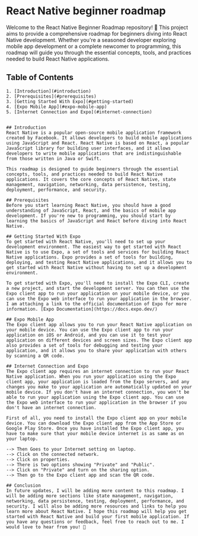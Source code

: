 # React Native beginner roadmap

Welcome to the React Native Beginner Roadmap repository! 🚀 This project aims to provide a comprehensive roadmap for beginners diving into React Native development. Whether you're a seasoned developer exploring mobile app development or a complete newcomer to programming, this roadmap will guide you through the essential concepts, tools, and practices needed to build React Native applications.

## Table of Contents

    1. [Introduction](#introduction)
    2. [Prerequisites](#prerequisites)
    3. [Getting Started With Expo](#getting-started)
    4. [Expo Mobile App](#expo-mobile-app)
    5. [Internet Connection and Expo](#internet-connection)


    ## Introduction
    React Native is a popular open-source mobile application framework created by Facebook. It allows developers to build mobile applications using JavaScript and React. React Native is based on React, a popular JavaScript library for building user interfaces, and it allows developers to write mobile applications that are indistinguishable from those written in Java or Swift.

    This roadmap is designed to guide beginners through the essential concepts, tools, and practices needed to build React Native applications. It covers the core concepts of React Native, state management, navigation, networking, data persistence, testing, deployment, performance, and security.

    ## Prerequisites
    Before you start learning React Native, you should have a good understanding of JavaScript, React, and the basics of mobile app development. If you're new to programming, you should start by learning the basics of JavaScript and React before diving into React Native.

    ## Getting Started With Expo
    To get started with React Native, you'll need to set up your development environment. The easiest way to get started with React Native is to use Expo, a set of tools and services for building React Native applications. Expo provides a set of tools for building, deploying, and testing React Native applications, and it allows you to get started with React Native without having to set up a development environment.

    To get started with Expo, you'll need to install the Expo CLI, create a new project, and start the development server. You can then use the Expo client app to run your application on your mobile device, or you can use the Expo web interface to run your application in the browser. I am attaching a link to the official documentation of Expo for more information. [Expo Documentation](https://docs.expo.dev/)

    ## Expo Mobile App
    The Expo client app allows you to run your React Native application on your mobile device. You can use the Expo client app to run your application on iOS or Android, and you can use it to test your application on different devices and screen sizes. The Expo client app also provides a set of tools for debugging and testing your application, and it allows you to share your application with others by scanning a QR code.

    ## Internet Connection and Expo
    The Expo client app requires an internet connection to run your React Native application. When you run your application using the Expo client app, your application is loaded from the Expo servers, and any changes you make to your application are automatically updated on your mobile device. If you don't have an internet connection, you won't be able to run your application using the Expo client app. You can use the Expo web interface to run your application in the browser if you don't have an internet connection.

    First of all, you need to install the Expo client app on your mobile device. You can download the Expo client app from the App Store or Google Play Store. Once you have installed the Expo client app, you have to make sure that your mobile device internet is as same as on your laptop.

    --> Then Goes to your Internet setting on laptop.
    --> Click on the connected network.
    --> Click on properties.
    --> There is two options showing "Private" and "Public".
    --> Click on "Private" and turn on the sharing option.
    --> Then go to the Expo client app and scan the QR code.

    ## Conclusion
    In future updates, I will be adding more content to this roadmap. I will be adding more sections like state management, navigation, networking, data persistence, testing, deployment, performance, and security. I will also be adding more resources and links to help you learn more about React Native. I hope this roadmap will help you get started with React Native and build your first mobile application. If you have any questions or feedback, feel free to reach out to me. I would love to hear from you! 🚀
